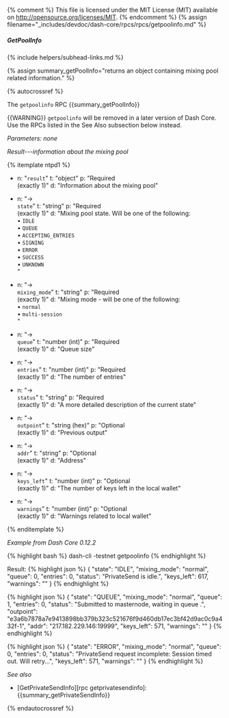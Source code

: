 {% comment %}
This file is licensed under the MIT License (MIT) available on
http://opensource.org/licenses/MIT.
{% endcomment %}
{% assign filename="_includes/devdoc/dash-core/rpcs/rpcs/getpoolinfo.md" %}

<!--__-->

##### GetPoolInfo
{% include helpers/subhead-links.md %}

{% assign summary_getPoolInfo="returns an object containing mixing pool related information." %}

{% autocrossref %}

The `getpoolinfo` RPC {{summary_getPoolInfo}}

{{WARNING}} `getpoolinfo` will be removed in a later version of Dash
Core.  Use the RPCs listed in the See Also subsection below instead.

*Parameters: none*

*Result---information about the mixing pool*

{% itemplate ntpd1 %}
- n: "`result`"
  t: "object"
  p: "Required<br>(exactly 1)"
  d: "Information about the mixing pool"

- n: "→<br>`state`"
  t: "string"
  p: "Required<br>(exactly 1)"
  d: "Mixing pool state.  Will be one of the following:<br>• `IDLE` <br>• `QUEUE` <br>• `ACCEPTING_ENTRIES` <br>• `SIGNING` <br>• `ERROR` <br>• `SUCCESS` <br>• `UNKNOWN` <br>"

- n: "→<br>`mixing_mode`"
  t: "string"
  p: "Required<br>(exactly 1)"
  d: "Mixing mode - will be one of the following:<br>• `normal` <br>• `multi-session` <br> "

- n: "→<br>`queue`"
  t: "number (int)"
  p: "Required<br>(exactly 1)"
  d: "Queue size"

- n: "→<br>`entries`"
  t: "number (int)"
  p: "Required<br>(exactly 1)"
  d: "The number of entries"

- n: "→<br>`status`"
  t: "string"
  p: "Required<br>(exactly 1)"
  d: "A more detailed description of the current state"

- n: "→<br>`outpoint`"
  t: "string (hex)"
  p: "Optional<br>(exactly 1)"
  d: "Previous output"

- n: "→<br>`addr`"
  t: "string"
  p: "Optional<br>(exactly 1)"
  d: "Address"

- n: "→<br>`keys_left`"
  t: "number (int)"
  p: "Optional<br>(exactly 1)"
  d: "The number of keys left in the local wallet"

- n: "→<br>`warnings`"
  t: "number (int)"
  p: "Optional<br>(exactly 1)"
  d: "Warnings related to local wallet"

{% enditemplate %}

*Example from Dash Core 0.12.2*

{% highlight bash %}
dash-cli -testnet getpoolinfo
{% endhighlight %}

Result:
{% highlight json %}
{
  "state": "IDLE",
  "mixing_mode": "normal",
  "queue": 0,
  "entries": 0,
  "status": "PrivateSend is idle.",
  "keys_left": 617,
  "warnings": ""
}
{% endhighlight %}

{% highlight json %}
{
  "state": "QUEUE",
  "mixing_mode": "normal",
  "queue": 1,
  "entries": 0,
  "status": "Submitted to masternode, waiting in queue .",
  "outpoint": "e3a6b7878a7e9413898bb379b323c521676f9d460db17ec3bf42d9ac0c9a432f-1",
  "addr": "217.182.229.146:19999",
  "keys_left": 571,
  "warnings": ""
}
{% endhighlight %}

{% highlight json %}
{
  "state": "ERROR",
  "mixing_mode": "normal",
  "queue": 0,
  "entries": 0,
  "status": "PrivateSend request incomplete: Session timed out. Will retry...",
  "keys_left": 571,
  "warnings": ""
}
{% endhighlight %}

*See also*

* [GetPrivateSendInfo][rpc getprivatesendinfo]: {{summary_getPrivateSendInfo}}

{% endautocrossref %}

